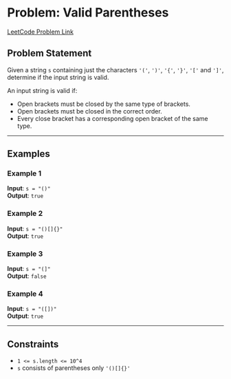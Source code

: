 # Problem: Valid Parentheses
[LeetCode Problem Link](https://leetcode.com/problems/valid-parentheses/description/)

## Problem Statement
Given a string `s` containing just the characters `'('`, `')'`, `'{'`, `'}'`, `'['` and `']'`, determine if the input string is valid.

An input string is valid if:
- Open brackets must be closed by the same type of brackets.
- Open brackets must be closed in the correct order.
- Every close bracket has a corresponding open bracket of the same type.

---

## Examples

### Example 1
**Input**: `s = "()"`  
**Output**: `true`

### Example 2
**Input**: `s = "()[]{}"`  
**Output**: `true`

### Example 3
**Input**: `s = "(]"`  
**Output**: `false`

### Example 4
**Input**: `s = "([])"`  
**Output**: `true`

---

## Constraints
- `1 <= s.length <= 10^4`
- `s` consists of parentheses only `'()[]{}'`
